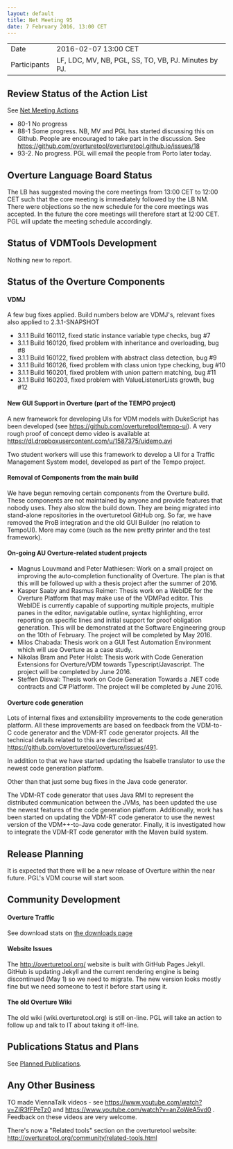 ```yaml
---
layout: default
title: Net Meeting 95
date: 7 February 2016, 13:00 CET
---
```


<script src="http://code.jquery.com/jquery-1.11.1.min.js">
</script>
<script src="/javascripts/edit.js"></script>
<script>setEditButonNm();</script>

|||
|---|---|
| Date | 2016-02-07 13:00 CET |
| Participants | LF, LDC, MV, NB, PGL, SS, TO, VB, PJ.  Minutes by PJ. |


## Review Status of the Action List

See [Net Meeting Actions](https://github.com/overturetool/overturetool.github.io/issues?q=is%3Aopen+is%3Aissue+label%3A%22action+net-meeting%22)

* 80-1 No progress
* 88-1 Some progress. NB, MV and PGL has started discussing this on Github. People are encouraged to take part in the discussion. See https://github.com/overturetool/overturetool.github.io/issues/18 
* 93-2. No progress. PGL will email the people from Porto later today.


## Overture Language Board Status

The LB has suggested moving the core meetings from 13:00 CET to 12:00 CET such that the core meeting is immediately followed by the LB NM. There were objections so the new schedule for the core meetings was accepted. In the future the core meetings will therefore start at 12:00 CET. PGL will update the meeting schedule accordingly.


## Status of VDMTools Development

Nothing new to report.


##  Status of the Overture Components

#### VDMJ
A few bug fixes applied. Build numbers below are VDMJ's, relevant fixes also applied to 2.3.1-SNAPSHOT

* 3.1.1 Build 160112, fixed static instance variable type checks, bug #7
* 3.1.1 Build 160120, fixed problem with inheritance and overloading, bug #8
* 3.1.1 Build 160122, fixed problem with abstract class detection, bug #9
* 3.1.1 Build 160126, fixed problem with class union type checking, bug #10
* 3.1.1 Build 160201, fixed problem with union pattern matching, bug #11
* 3.1.1 Build 160203, fixed problem with ValueListenerLists growth, bug #12

#### New GUI Support in Overture (part of the TEMPO project)

A new framework for developing UIs for VDM models with DukeScript has been developed (see <https://github.com/overturetool/tempo-ui>). A very rough proof of concept demo video is available at <https://dl.dropboxusercontent.com/u/1587375/uidemo.avi>

Two student workers will use this framework to develop a UI for a Traffic Management System model, developed as part of the Tempo project.

#### Removal of Components from the main build

We have begun removing certain components from the Overture build. These components are not maintained by anyone and provide features that nobody uses. They also slow the build down. They are being migrated into stand-alone repositories in the overturetool GitHub org. So far, we have removed the ProB integration and the old GUI Builder (no relation to TempoUI). More may come (such as the new pretty printer and the test framework).



#### On-going AU Overture-related student projects

* Magnus Louvmand and Peter Mathiesen: Work on a small project on improving the auto-completion functionality of Overture. The plan is that this will be followed up with a thesis project after the summer of 2016.
* Kasper Saaby and Rasmus Reimer: Thesis work on a WebIDE for the Overture Platform that may make use of the VDMPad editor. This WebIDE is currently capable of supporting multiple projects, multiple panes in the editor, navigatable outline, syntax highlighting, error reporting on specific lines and initial support for proof obligation generation. This will be demonstrated at the Software Engineering group on the 10th of February. The project will be completed by May 2016.
* Milos Chabada: Thesis work on a GUI Test Automation Environment which will use Overture as a case study.
* Nikolas Bram and Peter Holst: Thesis work with Code Generation Extensions for Overture/VDM towards Typescript/Javascript. The project will be completed by June 2016.
* Steffen Diswal: Thesis work on Code Generation Towards a .NET code contracts and C# Platform. The project will be completed by June 2016.

#### Overture code generation

Lots of internal fixes and extensibility improvements to the code generation platform. All these improvements are based on feedback from the VDM-to-C code generator and the VDM-RT code generator projects. All the technical details related to this are described at <https://github.com/overturetool/overture/issues/491>.

In addition to that we have started updating the Isabelle translator to use the newest code generation platform.

Other than that just some bug fixes in the Java code generator.

The VDM-RT code generator that uses Java RMI to represent the distributed communication between the JVMs, has been updated the use the newest features of the code generation platform. Additionally, work has been started on updating the VDM-RT code generator to use the newest version of the VDM++-to-Java code generator. Finally, it is investigated how to integrate the VDM-RT code generator with the Maven build system.

##  Release Planning

It is expected that there will be a new release of Overture within the near future. PGL's VDM course will start soon.

##  Community Development

#### Overture Traffic

See download stats on [the downloads page](http://overturetool.org/download/)

#### Website Issues

The http://overturetool.org/ website is built with GitHub Pages Jekyll. GitHub is updating Jekyll and the current rendering engine is being discontinued (May 1) so we need to migrate. The new version looks mostly fine but we need someone to test it before start using it.

#### The old Overture Wiki

 The old wiki (wiki.overturetool.org) is still on-line. PGL will take an action to follow up and talk to IT about taking it off-line.

##  Publications Status and Plans

See [Planned Publications](http://overturetool.org/publications/PlannedPublications.html).

##  Any Other Business

TO made ViennaTalk videos - see https://www.youtube.com/watch?v=ZIR3fFPeTz0 and https://www.youtube.com/watch?v=anZoWeA5vd0 . Feedback on these videos are very welcome.

There's now a "Related tools" section on the overturetool website: http://overturetool.org/community/related-tools.html 

<div id="edit_page_div"></div>
